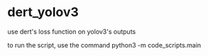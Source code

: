 # dert_yolov3
 use dert's loss function on yolov3's outputs
 
to run the script, use the command python3 -m code_scripts.main
